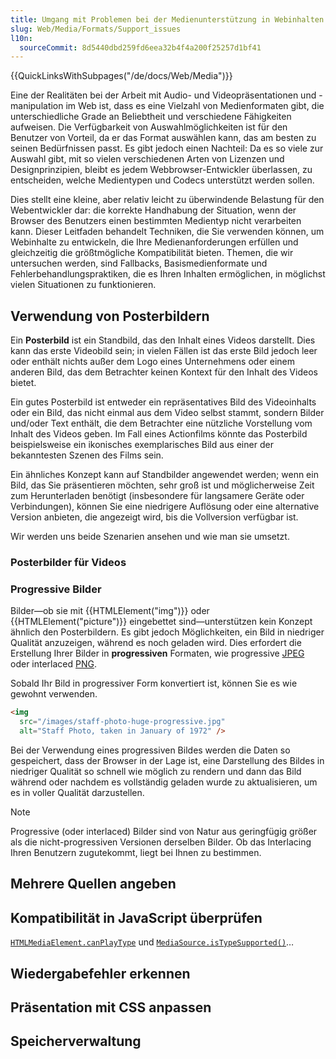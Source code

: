 ```yaml
---
title: Umgang mit Problemen bei der Medienunterstützung in Webinhalten
slug: Web/Media/Formats/Support_issues
l10n:
  sourceCommit: 8d5440dbd259fd6eea32b4f4a200f25257d1bf41
---
```


{{QuickLinksWithSubpages("/de/docs/Web/Media")}}

Eine der Realitäten bei der Arbeit mit Audio- und Videopräsentationen und -manipulation im Web ist, dass es eine Vielzahl von Medienformaten gibt, die unterschiedliche Grade an Beliebtheit und verschiedene Fähigkeiten aufweisen. Die Verfügbarkeit von Auswahlmöglichkeiten ist für den Benutzer von Vorteil, da er das Format auswählen kann, das am besten zu seinen Bedürfnissen passt. Es gibt jedoch einen Nachteil: Da es so viele zur Auswahl gibt, mit so vielen verschiedenen Arten von Lizenzen und Designprinzipien, bleibt es jedem Webbrowser-Entwickler überlassen, zu entscheiden, welche Medientypen und Codecs unterstützt werden sollen.

Dies stellt eine kleine, aber relativ leicht zu überwindende Belastung für den Webentwickler dar: die korrekte Handhabung der Situation, wenn der Browser des Benutzers einen bestimmten Medientyp nicht verarbeiten kann. Dieser Leitfaden behandelt Techniken, die Sie verwenden können, um Webinhalte zu entwickeln, die Ihre Medienanforderungen erfüllen und gleichzeitig die größtmögliche Kompatibilität bieten. Themen, die wir untersuchen werden, sind Fallbacks, Basismedienformate und Fehlerbehandlungspraktiken, die es Ihren Inhalten ermöglichen, in möglichst vielen Situationen zu funktionieren.

## Verwendung von Posterbildern

Ein **Posterbild** ist ein Standbild, das den Inhalt eines Videos darstellt. Dies kann das erste Videobild sein; in vielen Fällen ist das erste Bild jedoch leer oder enthält nichts außer dem Logo eines Unternehmens oder einem anderen Bild, das dem Betrachter keinen Kontext für den Inhalt des Videos bietet.

Ein gutes Posterbild ist entweder ein repräsentatives Bild des Videoinhalts oder ein Bild, das nicht einmal aus dem Video selbst stammt, sondern Bilder und/oder Text enthält, die dem Betrachter eine nützliche Vorstellung vom Inhalt des Videos geben. Im Fall eines Actionfilms könnte das Posterbild beispielsweise ein ikonisches exemplarisches Bild aus einer der bekanntesten Szenen des Films sein.

Ein ähnliches Konzept kann auf Standbilder angewendet werden; wenn ein Bild, das Sie präsentieren möchten, sehr groß ist und möglicherweise Zeit zum Herunterladen benötigt (insbesondere für langsamere Geräte oder Verbindungen), können Sie eine niedrigere Auflösung oder eine alternative Version anbieten, die angezeigt wird, bis die Vollversion verfügbar ist.

Wir werden uns beide Szenarien ansehen und wie man sie umsetzt.

### Posterbilder für Videos

### Progressive Bilder

Bilder—ob sie mit {{HTMLElement("img")}} oder {{HTMLElement("picture")}} eingebettet sind—unterstützen kein Konzept ähnlich den Posterbildern. Es gibt jedoch Möglichkeiten, ein Bild in niedriger Qualität anzuzeigen, während es noch geladen wird. Dies erfordert die Erstellung Ihrer Bilder in **progressiven** Formaten, wie progressive [JPEG](/de/docs/Glossary/JPEG) oder interlaced [PNG](/de/docs/Glossary/PNG).

Sobald Ihr Bild in progressiver Form konvertiert ist, können Sie es wie gewohnt verwenden.

```html
<img
  src="/images/staff-photo-huge-progressive.jpg"
  alt="Staff Photo, taken in January of 1972" />
```

Bei der Verwendung eines progressiven Bildes werden die Daten so gespeichert, dass der Browser in der Lage ist, eine Darstellung des Bildes in niedriger Qualität so schnell wie möglich zu rendern und dann das Bild während oder nachdem es vollständig geladen wurde zu aktualisieren, um es in voller Qualität darzustellen.

> [!NOTE]
> Progressive (oder interlaced) Bilder sind von Natur aus geringfügig größer als die nicht-progressiven Versionen derselben Bilder. Ob das Interlacing Ihren Benutzern zugutekommt, liegt bei Ihnen zu bestimmen.

## Mehrere Quellen angeben

## Kompatibilität in JavaScript überprüfen

[`HTMLMediaElement.canPlayType`](/de/docs/Web/API/HTMLMediaElement/canPlayType) und [`MediaSource.isTypeSupported()`](/de/docs/Web/API/MediaSource/isTypeSupported_static)…

## Wiedergabefehler erkennen

## Präsentation mit CSS anpassen

## Speicherverwaltung
